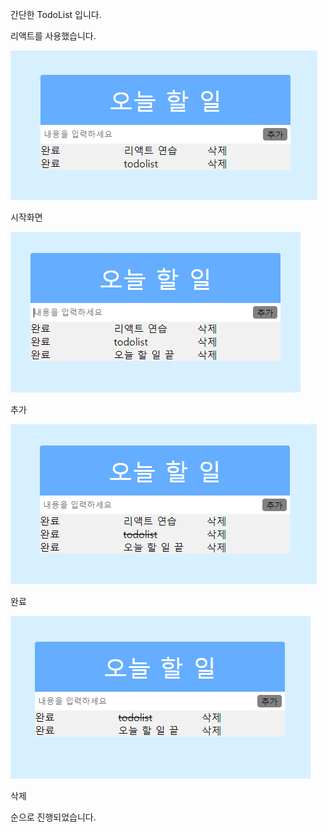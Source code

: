 간단한 TodoList 입니다.

리액트를 사용했습니다.

![index](./capture/1.png)

시작화면 

![index](./capture/2.png)

추가

![index](./capture/3.png)

완료

![index](./capture/4.png)

삭제 

순으로 진행되었습니다. 
